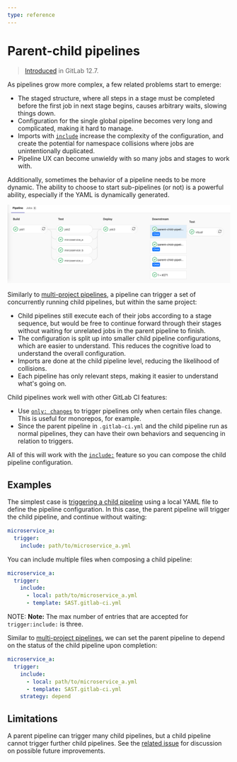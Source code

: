 ```yaml
---
type: reference
---
```


# Parent-child pipelines

> [Introduced](https://gitlab.com/gitlab-org/gitlab/issues/16094) in GitLab 12.7.

As pipelines grow more complex, a few related problems start to emerge:

- The staged structure, where all steps in a stage must be completed before the first
  job in next stage begins, causes arbitrary waits, slowing things down.
- Configuration for the single global pipeline becomes very long and complicated,
  making it hard to manage.
- Imports with [`include`](yaml/README.md#include) increase the complexity of the configuration, and create the potential
  for namespace collisions where jobs are unintentionally duplicated.
- Pipeline UX can become unwieldy with so many jobs and stages to work with.

Additionally, sometimes the behavior of a pipeline needs to be more dynamic. The ability
to choose to start sub-pipelines (or not) is a powerful ability, especially if the
YAML is dynamically generated.

![Parent pipeline graph expanded](img/parent_pipeline_graph_expanded_v12_6.png)

Similarly to [multi-project pipelines](multi_project_pipelines.md), a pipeline can trigger a
set of concurrently running child pipelines, but within the same project:

- Child pipelines still execute each of their jobs according to a stage sequence, but
  would be free to continue forward through their stages without waiting for unrelated
  jobs in the parent pipeline to finish.
- The configuration is split up into smaller child pipeline configurations, which are
  easier to understand. This reduces the cognitive load to understand the overall configuration.
- Imports are done at the child pipeline level, reducing the likelihood of collisions.
- Each pipeline has only relevant steps, making it easier to understand what's going on.

Child pipelines work well with other GitLab CI features:

- Use [`only: changes`](yaml/README.md#onlychangesexceptchanges) to trigger pipelines only when
  certain files change. This is useful for monorepos, for example.
- Since the parent pipeline in `.gitlab-ci.yml` and the child pipeline run as normal
  pipelines, they can have their own behaviors and sequencing in relation to triggers.

All of this will work with the [`include:`](yaml/README.md#include) feature so you can compose
the child pipeline configuration.

## Examples

The simplest case is [triggering a child pipeline](yaml/README.md#trigger) using a
local YAML file to define the pipeline configuration. In this case, the parent pipeline will
trigger the child pipeline, and continue without waiting:

```yaml
microservice_a:
  trigger:
    include: path/to/microservice_a.yml
```

You can include multiple files when composing a child pipeline:

```yaml
microservice_a:
  trigger:
    include:
      - local: path/to/microservice_a.yml
      - template: SAST.gitlab-ci.yml
```

NOTE: **Note:**
The max number of entries that are accepted for `trigger:include:` is three.

Similar to [multi-project pipelines](multi_project_pipelines.md#mirroring-status-from-triggered-pipeline),
we can set the parent pipeline to depend on the status of the child pipeline upon completion:

```yaml
microservice_a:
  trigger:
    include:
      - local: path/to/microservice_a.yml
      - template: SAST.gitlab-ci.yml
    strategy: depend
```

## Limitations

A parent pipeline can trigger many child pipelines, but a child pipeline cannot trigger
further child pipelines. See the [related issue](https://gitlab.com/gitlab-org/gitlab/issues/29651) for discussion on possible future improvements.

